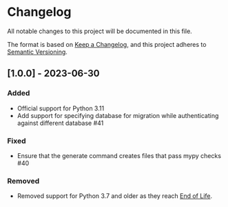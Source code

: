 # Changelog

All notable changes to this project will be documented in this file.

The format is based on [Keep a Changelog](https://keepachangelog.com/en/1.1.0/),
and this project adheres to [Semantic Versioning](https://semver.org/spec/v2.0.0.html).

## [1.0.0] - 2023-06-30

### Added

- Official support for Python 3.11
- Add support for specifying database for migration while authenticating against different database #41

### Fixed

- Ensure that the generate command creates files that pass mypy checks #40

### Removed

- Removed support for Python 3.7 and older as they reach [End of Life](https://endoflife.date/python).

